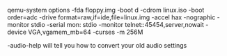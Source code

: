 qemu-system options
-fda floppy.img
-boot d -cdrom linux.iso
-boot order=adc
-drive format=raw,if=ide,file=linux.img
-accel hax
-nographic
-monitor stdio
-serial mon: stdio
-monitor telnet::45454,server,nowait
-device VGA,vgamem_mb=64
-curses
-m 256M

-audio-help will tell you how to convert your old audio settings
